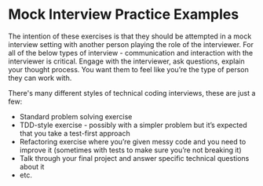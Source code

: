 # Mock Interview Practice Examples

The intention of these exercises is that they should be attempted in a mock interview setting with another person playing the role of the interviewer. For all of the below types of interview - communication and interaction with the interviewer is critical. Engage with the interviewer, ask questions, explain your thought process. You want them to feel like you’re the type of person they can work with.

There's many different styles of technical coding interviews, these are just a few:
- Standard problem solving exercise
- TDD-style exercise - possibly with a simpler problem but it’s expected that you take a test-first approach
- Refactoring exercise where you’re given messy code and you need to improve it (sometimes with tests to make sure you’re not breaking it)
- Talk through your final project and answer specific technical questions about it
- etc.
